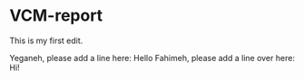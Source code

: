 # VCM-report
This is my first edit.

Yeganeh, please add a line here:
Hello
Fahimeh, please add a line over here:
Hi!
